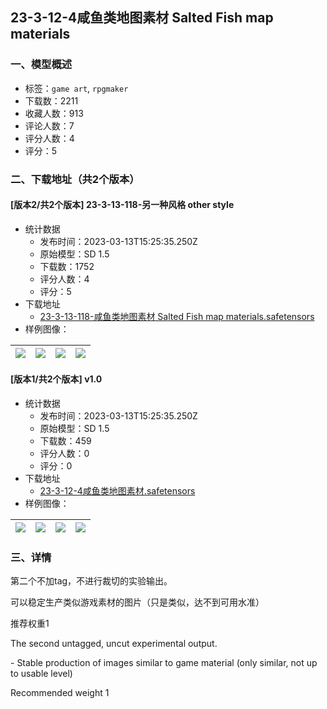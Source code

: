 ## 23-3-12-4咸鱼类地图素材 Salted Fish map materials
### 一、模型概述

- 标签：`game art`, `rpgmaker`
- 下载数：2211
- 收藏人数：913
- 评论人数：7
- 评分人数：4
- 评分：5

### 二、下载地址（共2个版本）

#### [版本2/共2个版本] 23-3-13-118-另一种风格 other style

- 统计数据
  - 发布时间：2023-03-13T15:25:35.250Z
  - 原始模型：SD 1.5
  - 下载数：1752
  - 评分人数：4
  - 评分：5
- 下载地址
  - [23-3-13-118-咸鱼类地图素材 Salted Fish map materials.safetensors](https://civitai.com/api/download/models/22636)
- 样例图像：

| <img src="https://image.civitai.com/xG1nkqKTMzGDvpLrqFT7WA/9173f7b3-83ed-4819-702b-9509e95ecd00/width=450/243777.jpeg" /> | <img src="https://image.civitai.com/xG1nkqKTMzGDvpLrqFT7WA/faf8bf9f-315d-4dd3-8891-2a630d982b00/width=450/243776.jpeg" /> | <img src="https://image.civitai.com/xG1nkqKTMzGDvpLrqFT7WA/45b49a4f-df53-4463-865b-c5ad1623b800/width=450/243775.jpeg" /> | <img src="https://image.civitai.com/xG1nkqKTMzGDvpLrqFT7WA/0be746be-b474-4c63-1868-4b677bca9800/width=450/243774.jpeg" /> |
| ---- | ---- | ---- | ---- |

#### [版本1/共2个版本] v1.0

- 统计数据
  - 发布时间：2023-03-13T15:25:35.250Z
  - 原始模型：SD 1.5
  - 下载数：459
  - 评分人数：0
  - 评分：0
- 下载地址
  - [23-3-12-4咸鱼类地图素材.safetensors](https://civitai.com/api/download/models/22117)
- 样例图像：

| <img src="https://image.civitai.com/xG1nkqKTMzGDvpLrqFT7WA/02d16e05-def0-4ab1-29aa-26accf3a1b00/width=450/237050.jpeg" /> | <img src="https://image.civitai.com/xG1nkqKTMzGDvpLrqFT7WA/74a56758-63bd-480f-7a1f-5a00e4001500/width=450/237056.jpeg" /> | <img src="https://image.civitai.com/xG1nkqKTMzGDvpLrqFT7WA/4fdfb94c-7f0f-4c48-efdb-67a29c2efa00/width=450/237055.jpeg" /> | <img src="https://image.civitai.com/xG1nkqKTMzGDvpLrqFT7WA/d403fb8b-9f48-4426-187f-6899ede67400/width=450/237054.jpeg" /> |
| ---- | ---- | ---- | ---- |


### 三、详情
<p>第二个不加tag，不进行裁切的实验输出。</p><p>可以稳定生产类似游戏素材的图片（只是类似，达不到可用水准）</p><p>推荐权重1</p><p></p><p>The second untagged, uncut experimental output.</p><p>- Stable production of images similar to game material (only similar, not up to usable level)</p><p>Recommended weight 1</p>